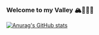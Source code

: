 ### Welcome to my Valley 🏔️🗿🌄🌋

[![Anurag's GitHub stats](https://github-readme-stats.vercel.app/api?username=djanzou120)](https://github.com/anuraghazra/github-readme-stats)

<!--
*philippetedajo/philippetedajo** is a ✨ _special_ ✨ repository because its `README.md` (this file) appears on your GitHub profile.

Here are some ideas to get you started:

- 🔭 I’m currently working on ...
- 🌱 I’m currently learning ...
- 👯 I’m looking to collaborate on ...
- 🤔 I’m looking for help with ...
- 💬 Ask me about ...
- 📫 How to reach me: ...
- 😄 Pronouns: ...
- ⚡ Fun fact: ...
-->

